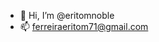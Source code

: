 - 👋 Hi, I’m @eritomnoble
- 📫 ferreiraeritom71@gmail.com

<!---
eritomnoble/eritomnoble is a ✨ special ✨ repository because its `README.md` (this file) appears on your GitHub profile.
You can click the Preview link to take a look at your changes.
--->
